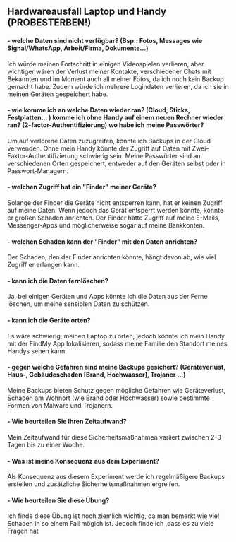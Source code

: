 ## Hardwareausfall Laptop und Handy (PROBESTERBEN!)

#### - welche Daten sind nicht verfügbar? (Bsp.: Fotos, Messages wie Signal/WhatsApp, Arbeit/Firma, Dokumente...)
Ich würde meinen Fortschritt in einigen Videospielen verlieren, aber wichtiger wären der Verlust meiner Kontakte, verschiedener Chats mit Bekannten und im Moment auch all meiner Fotos, da ich noch kein Backup gemacht habe. Zudem würde ich mehrere Logindaten verlieren, da ich sie in meinen Geräten gespeichert habe.

#### - wie komme ich an welche Daten wieder ran? (Cloud, Sticks, Festplatten... ) komme ich ohne Handy auf einem neuen Rechner wieder ran? (2-factor-Authentifizierung) ﻿﻿﻿﻿wo habe ich meine Passwörter?
Um auf verlorene Daten zuzugreifen, könnte ich Backups in der Cloud verwenden. Ohne mein Handy könnte der Zugriff auf Daten mit Zwei-Faktor-Authentifizierung schwierig sein. Meine Passwörter sind an verschiedenen Orten gespeichert, entweder auf den Geräten selbst oder in Passwort-Managern.

#### - welchen Zugriff hat ein "Finder" meiner Geräte?
Solange der Finder die Geräte nicht entsperren kann, hat er keinen Zugriff auf meine Daten. Wenn jedoch das Gerät entsperrt werden könnte, könnte er großen Schaden anrichten. Der Finder hätte Zugriff auf meine E-Mails, Messenger-Apps und möglicherweise sogar auf meine Bankkonten.

#### - welchen Schaden kann der "Finder" mit den Daten anrichten?
Der Schaden, den der Finder anrichten könnte, hängt davon ab, wie viel Zugriff er erlangen kann.
#### - kann ich die Daten fernlöschen?
Ja, bei einigen Geräten und Apps könnte ich die Daten aus der Ferne löschen, um meine sensiblen Daten zu schützen.

#### - kann ich die Geräte orten?
Es wäre schwierig, meinen Laptop zu orten, jedoch könnte ich mein Handy mit der FindMy App lokalisieren, sodass meine Familie den Standort meines Handys sehen kann.

#### - gegen welche Gefahren sind meine Backups gesichert? (Geräteverlust, Haus-, Gebäudeschaden [Brand, Hochwasser], Trojaner ...)
Meine Backups bieten Schutz gegen mögliche Gefahren wie Geräteverlust, Schäden am Wohnort (wie Brand oder Hochwasser) sowie bestimmte Formen von Malware und Trojanern.
#### - Wie beurteilen Sie Ihren Zeitaufwand?
Mein Zeitaufwand für diese Sicherheitsmaßnahmen variiert zwischen 2-3 Tagen bis zu einer Woche.
#### - Was ist meine Konsequenz aus dem Experiment?
Als Konsequenz aus diesem Experiment werde ich regelmäßigere Backups erstellen und zusätzliche Sicherheitsmaßnahmen ergreifen.
#### - Wie beurteilen Sie diese Übung?
Ich finde diese Übung ist noch ziemlich wichtig, da man bemerkt wie viel Schaden in so einem Fall mögich ist. Jedoch finde ich ,dass es zu viele Fragen hat
